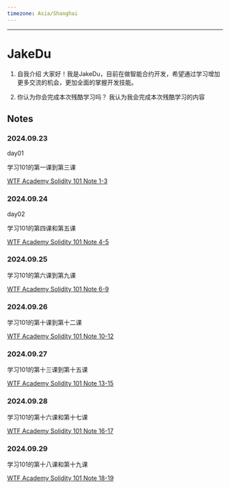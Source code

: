 ```yaml
---
timezone: Asia/Shanghai
---
```


---

# JakeDu

1. 自我介绍
  大家好！我是JakeDu，目前在做智能合约开发，希望通过学习增加更多交流的机会，更加全面的掌握开发技能。

2. 你认为你会完成本次残酷学习吗？
  我认为我会完成本次残酷学习的内容

## Notes

<!-- Content_START -->

### 2024.09.23

day01

学习101的第一课到第三课

[WTF Academy Solidity 101 Note 1-3](/content/JakeDu/01.md)
<br>

### 2024.09.24

day02

学习101的第四课和第五课

[WTF Academy Solidity 101 Note 4-5](/content/JakeDu/02.md)
<br>

### 2024.09.25

学习101的第六课到第九课

[WTF Academy Solidity 101 Note 6-9](/content/JakeDu/03.md)
<br>

### 2024.09.26

学习101的第十课到第十二课

[WTF Academy Solidity 101 Note 10-12](/content/JakeDu/04.md)
<br>

### 2024.09.27

学习101的第十三课到第十五课

[WTF Academy Solidity 101 Note 13-15](/content/JakeDu/05.md)
<br>

### 2024.09.28

学习101的第十六课和第十七课

[WTF Academy Solidity 101 Note 16-17](/content/JakeDu/06.md)
<br>

### 2024.09.29

学习101的第十八课和第十九课

[WTF Academy Solidity 101 Note 18-19](/content/JakeDu/07.md)
<br>

<!-- Content_END -->
